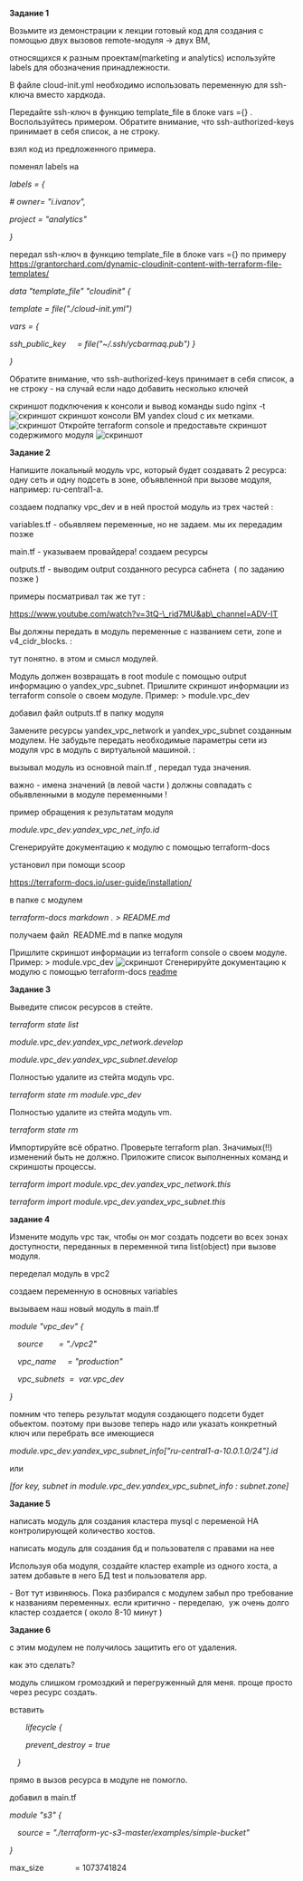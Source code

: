 ﻿**Задание 1**

Возьмите из демонстрации к лекции готовый код для создания с помощью двух вызовов remote-модуля -> двух ВМ,

относящихся к разным проектам(marketing и analytics) используйте labels для обозначения принадлежности.

В файле cloud-init.yml необходимо использовать переменную для ssh-ключа вместо хардкода.

Передайте ssh-ключ в функцию template\_file в блоке vars ={} . Воспользуйтесь примером. Обратите внимание, что ssh-authorized-keys принимает в себя список, а не строку.

взял код из предложенного примера.

поменял labels на 



*labels = {* 

*# owner= "i.ivanov",*

*project = "analytics"*

*}*



передал ssh-ключ в функцию template\_file в блоке vars ={} по примеру https://grantorchard.com/dynamic-cloudinit-content-with-terraform-file-templates/

*data "template\_file" "cloudinit" {*

*template = file("./cloud-init.yml")*

*vars = {*

*ssh\_public\_key     = file("~/.ssh/ycbarmaq.pub")*
*}*

*}*

Обратите внимание, что ssh-authorized-keys принимает в себя список, а не строку - на случай если надо добавить несколько ключей


  скриншот подключения к консоли и вывод команды sudo nginx -t
  ![скриншот](./images/nginx.png)
  скриншот консоли ВМ yandex cloud с их метками.
  ![скриншот](./images/label.png)
  Откройте terraform console и предоставьте скриншот содержимого модуля
  ![скриншот](./images/console.png)


**Задание 2**

Напишите локальный модуль vpc, который будет создавать 2 ресурса: одну сеть и одну подсеть в зоне, объявленной при вызове модуля, например: ru-central1-a.

создаем подпапку vpc\_dev и в ней простой модуль из трех частей :

variables.tf		- обьявляем переменные, но не задаем. мы их передадим позже

main.tf				- указываем провайдера! создаем ресурсы

outputs.tf			- выводим output созданного ресурса сабнета  ( по заданию позже )

примеры посматривал так же тут :

https://www.youtube.com/watch?v=3tQ-\_rid7MU&ab\_channel=ADV-IT

Вы должны передать в модуль переменные с названием сети, zone и v4\_cidr\_blocks. :

тут понятно. в этом и смысл модулей.

Модуль должен возвращать в root module с помощью output информацию о yandex\_vpc\_subnet. Пришлите скриншот информации из terraform console о своем модуле. Пример: > module.vpc\_dev

добавил файл outputs.tf в папку модуля

Замените ресурсы yandex\_vpc\_network и yandex\_vpc\_subnet созданным модулем. Не забудьте передать необходимые параметры сети из модуля vpc в модуль с виртуальной машиной. :

вызывал модуль из основной main.tf , передал туда значения. 

важно - имена значений (в левой части ) должны совпадать с обьявленными в модуле переменными !

пример обращения к результатам модуля 

*module.vpc\_dev.yandex\_vpc\_net\_info.id*

Сгенерируйте документацию к модулю с помощью terraform-docs

установил при помощи scoop

https://terraform-docs.io/user-guide/installation/

в папке с модулем 

*terraform-docs markdown . > README.md*

получаем файл  README.md в папке модуля

  Пришлите скриншот информации из terraform console о своем модуле. Пример: > module.vpc_dev
  ![скриншот](./images/module.vpc_dev.png)
  Сгенерируйте документацию к модулю с помощью terraform-docs 
  [readme](./vpc/README.md)

**Задание 3**

Выведите список ресурсов в стейте.

*terraform state list*

*module.vpc\_dev.yandex\_vpc\_network.develop*

*module.vpc\_dev.yandex\_vpc\_subnet.develop*

Полностью удалите из стейта модуль vpc.

*terraform state rm module.vpc\_dev*

Полностью удалите из стейта модуль vm.

*terraform state rm*

Импортируйте всё обратно. Проверьте terraform plan. Значимых(!!) изменений быть не должно. Приложите список выполненных команд и скриншоты процессы.

*terraform import module.vpc\_dev.yandex\_vpc\_network.this <network-id>*

*terraform import module.vpc\_dev.yandex\_vpc\_subnet.this <subnet-id>*


**задание 4**

Измените модуль vpc так, чтобы он мог создать подсети во всех зонах доступности, переданных в переменной типа list(object) при вызове модуля.

переделал модуль в vpc2

создаем переменную в основных variables

вызываем наш новый модуль в main.tf

*module "vpc\_dev" {*

`  `*source       = "./vpc2"*

`  `*vpc\_name     = "production"*

`  `*vpc\_subnets  =  var.vpc\_dev*

*}*

помним что теперь результат модуля создающего подсети будет обьектом. поэтому при вызове теперь надо или указать конкретный ключ или перебрать все имеющиеся

*module.vpc\_dev.yandex\_vpc\_subnet\_info["ru-central1-a-10.0.1.0/24"].id*

или

*[for key, subnet in module.vpc\_dev.yandex\_vpc\_subnet\_info : subnet.zone]*


**Задание 5**

написать модуль для создания кластера mysql с переменой HA контролирующей количество хостов.

написать модуль для создания бд и пользователя с правами на нее

Используя оба модуля, создайте кластер example из одного хоста, а затем добавьте в него БД test и пользователя app. 

\- Вот тут извиняюсь. Пока разбирался с модулем забыл про требование к названиям переменных. если критично - переделаю,  уж очень долго кластер создается ( около 8-10 минут )

**Задание 6**

с этим модулем не получилось защитить его от удаления.

как это сделать?  

модуль слишком громоздкий и перегруженный для меня. проще просто через ресурс создать.

вставить

`    `*lifecycle {*

`    `*prevent\_destroy = true*

`  `*}*

прямо в вызов ресурса в модуле не помогло.

добавил в main.tf

*module "s3" {*

`  `*source = "./terraform-yc-s3-master/examples/simple-bucket"*

*}*

max\_size              = 1073741824






